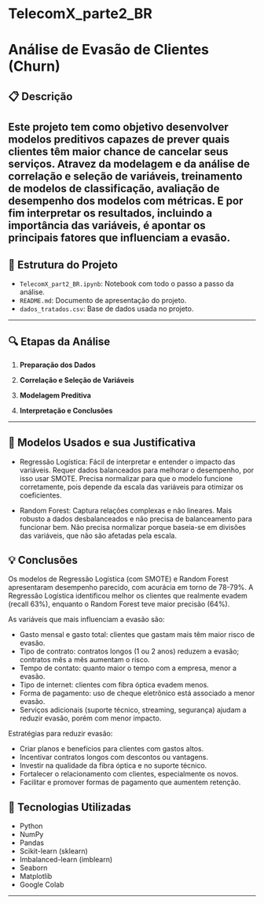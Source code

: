 # TelecomX_parte2_BR
# Análise de Evasão de Clientes (Churn)

## 📋 Descrição
Este projeto tem como objetivo desenvolver modelos preditivos capazes de prever quais clientes têm maior chance de cancelar seus serviços. Atravez da modelagem e da análise de correlação e seleção de variáveis, treinamento de modelos de classificação, avaliação de desempenho dos modelos com métricas. E por fim interpretar os resultados, incluindo a importância das variáveis, é apontar os principais fatores que influenciam a evasão.
---

## 📂 Estrutura do Projeto

- `TelecomX_part2_BR.ipynb`: Notebook com todo o passo a passo da análise.
- `README.md`: Documento de apresentação do projeto.
- `dados_tratados.csv`: Base de dados usada no projeto.
---

## 🔍 Etapas da Análise

1. **Preparação dos Dados**

2. **Correlação e Seleção de Variáveis**

3. **Modelagem Preditiva**
   
4. **Interpretação e Conclusões**
---

## 🚀 Modelos Usados e sua Justificativa

- Regressão Logística:
Fácil de interpretar e entender o impacto das variáveis. Requer dados balanceados para melhorar o desempenho, por isso usar SMOTE.
Precisa normalizar para que o modelo funcione corretamente, pois depende da escala das variáveis para otimizar os coeficientes.

- Random Forest:
Captura relações complexas e não lineares. Mais robusto a dados desbalanceados e não precisa de balanceamento para funcionar bem.
Não precisa normalizar porque baseia-se em divisões das variáveis, que não são afetadas pela escala.

## 💡 Conclusões

Os modelos de Regressão Logística (com SMOTE) e Random Forest apresentaram desempenho parecido, com acurácia em torno de 78-79%. A Regressão Logística identificou melhor os clientes que realmente evadem (recall 63%), enquanto o Random Forest teve maior precisão (64%).

As variáveis que mais influenciam a evasão são:
- Gasto mensal e gasto total: clientes que gastam mais têm maior risco de evasão.
- Tipo de contrato: contratos longos (1 ou 2 anos) reduzem a evasão; contratos mês a mês aumentam o risco.
- Tempo de contato: quanto maior o tempo com a empresa, menor a evasão.
- Tipo de internet: clientes com fibra óptica evadem menos.
- Forma de pagamento: uso de cheque eletrônico está associado a menor evasão.
- Serviços adicionais (suporte técnico, streaming, segurança) ajudam a reduzir evasão, porém com menor impacto.

Estratégias para reduzir evasão:
- Criar planos e benefícios para clientes com gastos altos.
- Incentivar contratos longos com descontos ou vantagens.
- Investir na qualidade da fibra óptica e no suporte técnico.
- Fortalecer o relacionamento com clientes, especialmente os novos.
- Facilitar e promover formas de pagamento que aumentem retenção.


## 🚀 Tecnologias Utilizadas

- Python
- NumPy
- Pandas
- Scikit-learn (sklearn)
- Imbalanced-learn (imblearn)
- Seaborn
- Matplotlib
- Google Colab

---
